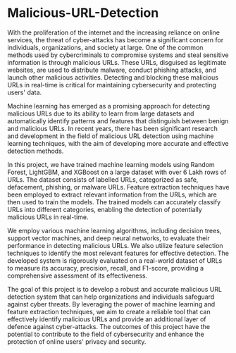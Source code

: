 # Malicious-URL-Detection
With the proliferation of the internet and the increasing reliance on online services, the threat of cyber-attacks has become a significant concern for individuals, organizations, and society at large. One of the common methods used by cybercriminals to compromise systems and steal sensitive information is through malicious URLs. These URLs, disguised as legitimate websites, are used to distribute malware, conduct phishing attacks, and launch other malicious activities. Detecting and blocking these malicious URLs in real-time is critical for maintaining cybersecurity and protecting users' data.

Machine learning has emerged as a promising approach for detecting malicious URLs due to its ability to learn from large datasets and automatically identify patterns and features that distinguish between benign and malicious URLs. In recent years, there has been significant research and development in the field of malicious URL detection using machine learning techniques, with the aim of developing more accurate and effective detection methods.

In this project, we have trained machine learning models using Random Forest, LightGBM, and XGBoost on a large dataset with over 6 Lakh rows of URLs. The dataset consists of labelled URLs, categorized as safe, defacement, phishing, or malware URLs. Feature extraction techniques have been employed to extract relevant information from the URLs, which are then used to train the models. The trained models can accurately classify URLs into different categories, enabling the detection of potentially malicious URLs in real-time.

We employ various machine learning algorithms, including decision trees, support vector machines, and deep neural networks, to evaluate their performance in detecting malicious URLs. We also utilize feature selection techniques to identify the most relevant features for effective detection. The developed system is rigorously evaluated on a real-world dataset of URLs to measure its accuracy, precision, recall, and F1-score, providing a comprehensive assessment of its effectiveness.

The goal of this project is to develop a robust and accurate malicious URL detection system that can help organizations and individuals safeguard against cyber threats. By leveraging the power of machine learning and feature extraction techniques, we aim to create a reliable tool that can effectively identify malicious URLs and provide an additional layer of defence against cyber-attacks. The outcomes of this project have the potential to contribute to the field of cybersecurity and enhance the protection of online users' privacy and security.
